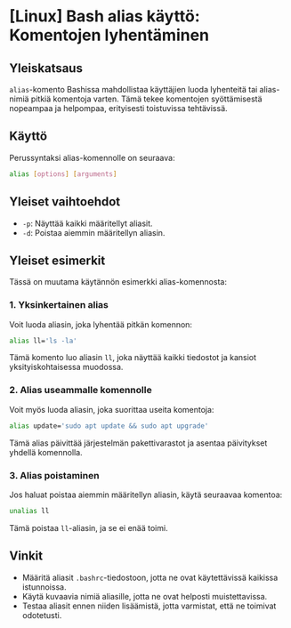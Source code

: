 # [Linux] Bash alias käyttö: Komentojen lyhentäminen

## Yleiskatsaus
`alias`-komento Bashissa mahdollistaa käyttäjien luoda lyhenteitä tai alias-nimiä pitkiä komentoja varten. Tämä tekee komentojen syöttämisestä nopeampaa ja helpompaa, erityisesti toistuvissa tehtävissä.

## Käyttö
Perussyntaksi alias-komennolle on seuraava:

```bash
alias [options] [arguments]
```

## Yleiset vaihtoehdot
- `-p`: Näyttää kaikki määritellyt aliasit.
- `-d`: Poistaa aiemmin määritellyn aliasin.

## Yleiset esimerkit
Tässä on muutama käytännön esimerkki alias-komennosta:

### 1. Yksinkertainen alias
Voit luoda aliasin, joka lyhentää pitkän komennon:

```bash
alias ll='ls -la'
```
Tämä komento luo aliasin `ll`, joka näyttää kaikki tiedostot ja kansiot yksityiskohtaisessa muodossa.

### 2. Alias useammalle komennolle
Voit myös luoda aliasin, joka suorittaa useita komentoja:

```bash
alias update='sudo apt update && sudo apt upgrade'
```
Tämä alias päivittää järjestelmän pakettivarastot ja asentaa päivitykset yhdellä komennolla.

### 3. Alias poistaminen
Jos haluat poistaa aiemmin määritellyn aliasin, käytä seuraavaa komentoa:

```bash
unalias ll
```
Tämä poistaa `ll`-aliasin, ja se ei enää toimi.

## Vinkit
- Määritä aliasit `.bashrc`-tiedostoon, jotta ne ovat käytettävissä kaikissa istunnoissa.
- Käytä kuvaavia nimiä aliasille, jotta ne ovat helposti muistettavissa.
- Testaa aliasit ennen niiden lisäämistä, jotta varmistat, että ne toimivat odotetusti.